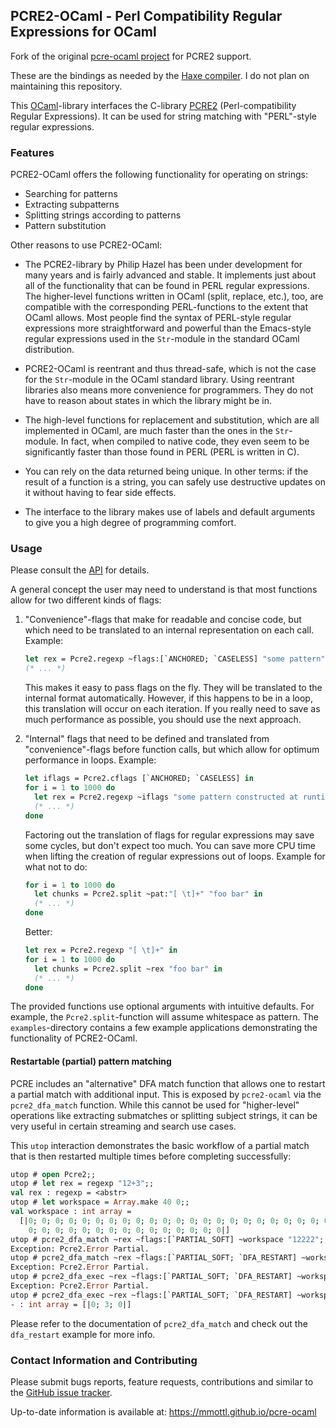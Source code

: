 ## PCRE2-OCaml - Perl Compatibility Regular Expressions for OCaml

Fork of the original [pcre-ocaml project](https://github.com/mmottl/pcre-ocaml) for PCRE2 support.

These are the bindings as needed by the [Haxe compiler](https://github.com/HaxeFoundation/haxe). I do not plan on maintaining this repository.

This [OCaml](https://www.ocaml.org)-library interfaces the C-library
[PCRE2](https://www.pcre.org) (Perl-compatibility Regular Expressions).  It can be
used for string matching with "PERL"-style regular expressions.

### Features

PCRE2-OCaml offers the following functionality for operating on strings:

  * Searching for patterns
  * Extracting subpatterns
  * Splitting strings according to patterns
  * Pattern substitution

Other reasons to use PCRE2-OCaml:

  * The PCRE2-library by Philip Hazel has been under development for many
    years and is fairly advanced and stable.  It implements just about all
    of the functionality that can be found in PERL regular expressions.
    The higher-level functions written in OCaml (split, replace, etc.),
    too, are compatible with the corresponding PERL-functions to the extent
    that OCaml allows.  Most people find the syntax of PERL-style regular
    expressions more straightforward and powerful than the Emacs-style regular
    expressions used in the `Str`-module in the standard OCaml distribution.

  * PCRE2-OCaml is reentrant and thus thread-safe, which is not the case
    for the `Str`-module in the OCaml standard library.  Using reentrant
    libraries also means more convenience for programmers.  They do not
    have to reason about states in which the library might be in.

  * The high-level functions for replacement and substitution, which are all
    implemented in OCaml, are much faster than the ones in the `Str`-module.
    In fact, when compiled to native code, they even seem to be significantly
    faster than those found in PERL (PERL is written in C).

  * You can rely on the data returned being unique.  In other terms: if
    the result of a function is a string, you can safely use destructive
    updates on it without having to fear side effects.

  * The interface to the library makes use of labels and default arguments
    to give you a high degree of programming comfort.

### Usage

Please consult the [API](https://mmottl.github.io/pcre-ocaml/api/pcre)
for details.

A general concept the user may need to understand is that most functions
allow for two different kinds of flags:

  1. "Convenience"-flags that make for readable and concise code, but which
     need to be translated to an internal representation on each call.
     Example:

     ```ocaml
     let rex = Pcre2.regexp ~flags:[`ANCHORED; `CASELESS] "some pattern" in
     (* ... *)
     ```

     This makes it easy to pass flags on the fly.  They will be translated to
     the internal format automatically.  However, if this happens to be in a
     loop, this translation will occur on each iteration.  If you really need
     to save as much performance as possible, you should use the next approach.

  2. "Internal" flags that need to be defined and translated from
     "convenience"-flags before function calls, but which allow for optimum
     performance in loops.  Example:

     ```ocaml
     let iflags = Pcre2.cflags [`ANCHORED; `CASELESS] in
     for i = 1 to 1000 do
       let rex = Pcre2.regexp ~iflags "some pattern constructed at runtime" in
       (* ... *)
     done
     ```

      Factoring out the translation of flags for regular expressions may
      save some cycles, but don't expect too much.  You can save more CPU
      time when lifting the creation of regular expressions out of loops.
      Example for what not to do:

      ```ocaml
      for i = 1 to 1000 do
        let chunks = Pcre2.split ~pat:"[ \t]+" "foo bar" in
        (* ... *)
      done
      ```

      Better:

      ```ocaml
      let rex = Pcre2.regexp "[ \t]+" in
      for i = 1 to 1000 do
        let chunks = Pcre2.split ~rex "foo bar" in
        (* ... *)
      done
      ```

The provided functions use optional arguments with intuitive defaults.  For
example, the `Pcre2.split`-function will assume whitespace as pattern.  The
`examples`-directory contains a few example applications demonstrating the
functionality of PCRE2-OCaml.

#### Restartable (partial) pattern matching

PCRE includes an "alternative" DFA match function that allows one to restart
a partial match with additional input.  This is exposed by `pcre2-ocaml` via
the `pcre2_dfa_match` function.  While this cannot be used for "higher-level"
operations like extracting submatches or splitting subject strings, it can
be very useful in certain streaming and search use cases.

This `utop` interaction demonstrates the basic workflow of a partial match
that is then restarted multiple times before completing successfully:

```ocaml
utop # open Pcre2;;
utop # let rex = regexp "12+3";;
val rex : regexp = <abstr>
utop # let workspace = Array.make 40 0;;
val workspace : int array =
  [|0; 0; 0; 0; 0; 0; 0; 0; 0; 0; 0; 0; 0; 0; 0; 0; 0; 0; 0; 0; 0; 0; 0; 0; 0;
    0; 0; 0; 0; 0; 0; 0; 0; 0; 0; 0; 0; 0; 0; 0|]
utop # pcre2_dfa_match ~rex ~flags:[`PARTIAL_SOFT] ~workspace "12222";;
Exception: Pcre2.Error Partial.
utop # pcre2_dfa_match ~rex ~flags:[`PARTIAL_SOFT; `DFA_RESTART] ~workspace "2222222";;
Exception: Pcre2.Error Partial.
utop # pcre2_dfa_exec ~rex ~flags:[`PARTIAL_SOFT; `DFA_RESTART] ~workspace "2222222";;
Exception: Pcre2.Error Partial.
utop # pcre2_dfa_exec ~rex ~flags:[`PARTIAL_SOFT; `DFA_RESTART] ~workspace "223xxxx";;
- : int array = [|0; 3; 0|]
```

Please refer to the documentation of `pcre2_dfa_match` and check out the
`dfa_restart` example for more info.

### Contact Information and Contributing

Please submit bugs reports, feature requests, contributions and similar to
the [GitHub issue tracker](https://github.com/mmottl/pcre-ocaml/issues).

Up-to-date information is available at: <https://mmottl.github.io/pcre-ocaml>
